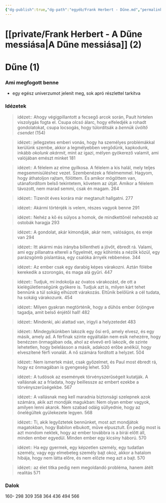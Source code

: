 ```yaml
---
{"dg-publish":true,"dg-path":"egyéb/Frank Herbert - Dűne.md","permalink":"/egyeb/frank-herbert-dune/"}
---
```


# [[private/Frank Herbert - A Dűne messiása\|A Dűne messiása]] (2)
# Dűne (1)

### Ami megfogott benne
- egy egész univerzumot jelenít meg, sok apró részlettel tarkítva
### Idézetek
> idézet:: Ahogy végigpillantott a fecsegő arcok során, Pault hirtelen viszolygás fogta el. Csupa olcsó álarc, hogy elfeledjék a rohadt gondolatokat, csupa locsogás, hogy túlordítsák a *bennük üvöltő csendet* (154)

> idézet:: jellegzetes emberi vonás, hogy ha személyes problémákkal kerülünk szembe, akkor a legmélyebben vergődünk, kapkodunk, inkább *okolunk akármit*, mint az igazi, mélyen gyökerező valamit, ami valójában emészt minket
> 	181

> idézet:: A félelem az elme gyilkosa. A félelem a kis halál, mely teljes megsemmisüléshez vezet. Szembenézek a félelmemmel. Hagyom, hogy áthatoljon rajtam, fölöttem. És amikor mögöttem van, utánafordítom belső tekintetem, követem az útját. Amikor a félelem távozott, nem marad semmi, csak én magam.
> 	264

> idézet:: Tizenöt éves korára már megtanult hallgatni.
> 	277

> idézet:: Akármi történjék is velem, részes vagyok benne
> 	291

> idézet:: Nehéz a kő és súlyos a homok, de mindkettőnél nehezebb az ostobák haragja
> 	293

> idézet:: A gondolat, akár kimondják, akár nem, valóságos, és ereje van
> 	294

> idézet:: Itt akármi más irányba billentheti a jövőt, ébredt rá. Valami, ami egy pillanatra eltereli a figyelmét, egy köhintés a nézők közül, egy parázsgömb pislantása, egy csalóka árnyék rebbenése.
> 	344

> idézet:: Az ember csak egy darabig képes várakozni. Aztán fölébe kerekedik a szorongás, és maga alá gyűri.
> 	447

> idézet:: Tudjuk, mi indokolja az óvatos várakozást, de ott a kielégületlenségünk gyökere is. Tudjuk azt is, milyen kárt tehet bennünk a túl sokáig elhúzott várakozás. Eltűnik belőlünk a cél tudata, ha sokáig várakozunk.
> 	454

> idézet:: Milyen gyakran megtörténik, hogy a dühös ember őrjöngve tagadja, amit belső énjétől hall!
> 	482

> idézet:: Mindenki, aki alattad van, irigyli a helyzetedet
> 	483

> idézet:: Mindegyikünkben lakozik egy ősi erő, amely elvesz, és egy másik, amely ad. A férfinak szinte egyáltalán nem esik nehezére, hogy benézzen önmagában oda, ahol az elvevő erő lakozik, de szinte lehetetlen, hogy belelásson a másik, adakozó erőbe anélkül, hogy elveszítené férfi vonalát. A nő számára fordított a helyzet.
> 	504

> idézet:: Nem ismertek mást, csak győzelmet, és Paul most ébredt rá, hogy ez önmagában is gyengeség lehet.
> 	530

> idézet:: A tudósok az események törvényszerűségeit kutatják. A vallásnak az a frladata, hogy beillessze az embert ezekbe a törvényszerűségekbe.
> 	567

> idézet:: A vallásnak meg kell maradnia biztonsági szelepnek azok számára, akik azt mondják magukban: Nem olyan ember vagyok, amilyen lenni akarok. Nem szabad odáig süllyednie, hogy az önelégültek gyülekezete legyen.
> 	568

> idézet:: Ti, akik legyőztetek bennünket, most azt mondjátok magatokban, hogy Babilon elbukott, műve elpusztult. Én pedig most is azt mondom nektek, hogy az ember továbbra is a bírái előtt áll, minden ember egyedül. Minden ember egy kicsiny háború.
> 	570

> idézet:: Ha egy gyermek, egy képzetlen személy, egy tudatlan személy, vagy egy elmebeteg személy bajt okoz, akkor a hatalom hibája, hogy nem látta előre, és nem előzte meg azt a bajt.
> 	570

> idézet:: az élet titka pedig nem megoldandó probléma, hanem átélt realitás
> 	571
### Dalok

160-
298
309
358
364
436
494
566